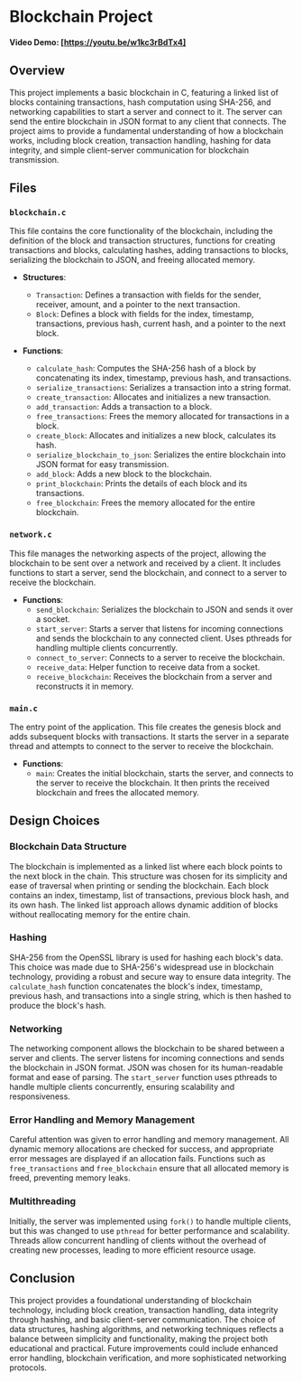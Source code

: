 # Blockchain Project

#### Video Demo: [https://youtu.be/w1kc3rBdTx4]

## Overview

This project implements a basic blockchain in C, featuring a linked list of blocks containing transactions, hash computation using SHA-256, and networking capabilities to start a server and connect to it. The server can send the entire blockchain in JSON format to any client that connects. The project aims to provide a fundamental understanding of how a blockchain works, including block creation, transaction handling, hashing for data integrity, and simple client-server communication for blockchain transmission.

## Files

### `blockchain.c`
This file contains the core functionality of the blockchain, including the definition of the block and transaction structures, functions for creating transactions and blocks, calculating hashes, adding transactions to blocks, serializing the blockchain to JSON, and freeing allocated memory.

- **Structures**:
  - `Transaction`: Defines a transaction with fields for the sender, receiver, amount, and a pointer to the next transaction.
  - `Block`: Defines a block with fields for the index, timestamp, transactions, previous hash, current hash, and a pointer to the next block.

- **Functions**:
  - `calculate_hash`: Computes the SHA-256 hash of a block by concatenating its index, timestamp, previous hash, and transactions.
  - `serialize_transactions`: Serializes a transaction into a string format.
  - `create_transaction`: Allocates and initializes a new transaction.
  - `add_transaction`: Adds a transaction to a block.
  - `free_transactions`: Frees the memory allocated for transactions in a block.
  - `create_block`: Allocates and initializes a new block, calculates its hash.
  - `serialize_blockchain_to_json`: Serializes the entire blockchain into JSON format for easy transmission.
  - `add_block`: Adds a new block to the blockchain.
  - `print_blockchain`: Prints the details of each block and its transactions.
  - `free_blockchain`: Frees the memory allocated for the entire blockchain.

### `network.c`
This file manages the networking aspects of the project, allowing the blockchain to be sent over a network and received by a client. It includes functions to start a server, send the blockchain, and connect to a server to receive the blockchain.

- **Functions**:
  - `send_blockchain`: Serializes the blockchain to JSON and sends it over a socket.
  - `start_server`: Starts a server that listens for incoming connections and sends the blockchain to any connected client. Uses pthreads for handling multiple clients concurrently.
  - `connect_to_server`: Connects to a server to receive the blockchain.
  - `receive_data`: Helper function to receive data from a socket.
  - `receive_blockchain`: Receives the blockchain from a server and reconstructs it in memory.

### `main.c`
The entry point of the application. This file creates the genesis block and adds subsequent blocks with transactions. It starts the server in a separate thread and attempts to connect to the server to receive the blockchain.

- **Functions**:
  - `main`: Creates the initial blockchain, starts the server, and connects to the server to receive the blockchain. It then prints the received blockchain and frees the allocated memory.

## Design Choices

### Blockchain Data Structure
The blockchain is implemented as a linked list where each block points to the next block in the chain. This structure was chosen for its simplicity and ease of traversal when printing or sending the blockchain. Each block contains an index, timestamp, list of transactions, previous block hash, and its own hash. The linked list approach allows dynamic addition of blocks without reallocating memory for the entire chain.

### Hashing
SHA-256 from the OpenSSL library is used for hashing each block's data. This choice was made due to SHA-256's widespread use in blockchain technology, providing a robust and secure way to ensure data integrity. The `calculate_hash` function concatenates the block's index, timestamp, previous hash, and transactions into a single string, which is then hashed to produce the block's hash.

### Networking
The networking component allows the blockchain to be shared between a server and clients. The server listens for incoming connections and sends the blockchain in JSON format. JSON was chosen for its human-readable format and ease of parsing. The `start_server` function uses pthreads to handle multiple clients concurrently, ensuring scalability and responsiveness.

### Error Handling and Memory Management
Careful attention was given to error handling and memory management. All dynamic memory allocations are checked for success, and appropriate error messages are displayed if an allocation fails. Functions such as `free_transactions` and `free_blockchain` ensure that all allocated memory is freed, preventing memory leaks.

### Multithreading
Initially, the server was implemented using `fork()` to handle multiple clients, but this was changed to use `pthread` for better performance and scalability. Threads allow concurrent handling of clients without the overhead of creating new processes, leading to more efficient resource usage.

## Conclusion

This project provides a foundational understanding of blockchain technology, including block creation, transaction handling, data integrity through hashing, and basic client-server communication. The choice of data structures, hashing algorithms, and networking techniques reflects a balance between simplicity and functionality, making the project both educational and practical. Future improvements could include enhanced error handling, blockchain verification, and more sophisticated networking protocols.